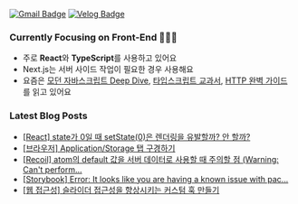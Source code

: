 [![Gmail Badge](https://img.shields.io/badge/Gmail-d14836?style=flat-square&logo=Gmail&logoColor=white&link=mailto:eunjiodos@gmail.com)](mailto:eeunjiilee@gmail.com)
[![Velog Badge](http://img.shields.io/badge/-Blog-20c997?style=flat-square&logo=velog&logoColor=white&link=https://velog.io/@eunjios)](https://velog.io/@eunjios)

### Currently Focusing on Front-End 👩🏻‍💻
- 주로 **React**와 **TypeScript**를 사용하고 있어요
- Next.js는 서버 사이드 작업이 필요한 경우 사용해요
- 요즘은 [모던 자바스크립트 Deep Dive](https://www.notion.so/eunjidev/Deep-Dive-3c1a7a005d174a12a2db00de08d92c3e?pvs=4), [타입스크립트 교과서](https://eunjidev.notion.site/af266cd361024577b79d73af2d671c78?pvs=4), [HTTP 완벽 가이드](https://eunjidev.notion.site/HTTP-691e1525d41a4da69d9da2114b8c0e09?pvs=4) 를 읽고 있어요

### Latest Blog Posts
<!-- BLOG-POST-LIST:START -->
- [[React] state가 0일 때 setState&lpar;0&rpar;은 렌더링을 유발할까? 안 할까?](https://velog.io/@eunjios/react-set-state-and-rendering)
- [[브라우저] Application/Storage 탭 구경하기](https://velog.io/@eunjios/%EB%B8%8C%EB%9D%BC%EC%9A%B0%EC%A0%80-ApplicationStorage-%ED%83%AD-%EA%B5%AC%EA%B2%BD%ED%95%98%EA%B8%B0)
- [[Recoil] atom의 default 값을 서버 데이터로 사용할 때 주의할 점 &lpar;Warning: Can&#39;t perform...](https://velog.io/@eunjios/Recoil-atom%EC%9D%98-default-%EA%B0%92%EC%9D%84-%EC%84%9C%EB%B2%84-%EB%8D%B0%EC%9D%B4%ED%84%B0%EB%A1%9C-%EC%82%AC%EC%9A%A9%ED%95%A0-%EB%95%8C-%EC%A3%BC%EC%9D%98%ED%95%A0-%EC%A0%90-Warning-Cant-perform-a-React-state-update-on-a-component-that-hasnt-mounted-yet)
- [[Storybook] Error: It looks like you are having a known issue with pac...](https://velog.io/@eunjios/Storybook-Error-It-looks-like-you-are-having-a-known-issue-with-package-hoisting-%ED%95%B4%EA%B2%B0%ED%95%98%EB%8A%94-%EB%B2%95-Yarn-Berry-%EB%A1%9C-%EC%97%85%EA%B7%B8%EB%A0%88%EC%9D%B4%EB%93%9C)
- [[웹 접근성] 슬라이더 접근성을 향상시키는 커스텀 훅 만들기](https://velog.io/@eunjios/%EC%9B%B9-%EC%A0%91%EA%B7%BC%EC%84%B1-%EC%8A%AC%EB%9D%BC%EC%9D%B4%EB%8D%94-%EC%A0%91%EA%B7%BC%EC%84%B1%EC%9D%84-%ED%96%A5%EC%83%81%EC%8B%9C%ED%82%A4%EB%8A%94-%EC%BB%A4%EC%8A%A4%ED%85%80-%ED%9B%85-%EB%A7%8C%EB%93%A4%EA%B8%B0)
<!-- BLOG-POST-LIST:END -->


